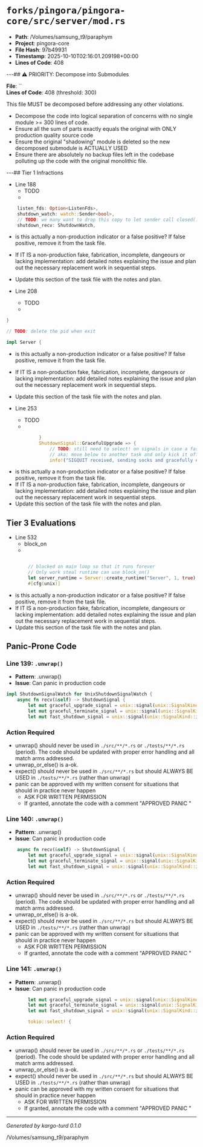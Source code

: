 # `forks/pingora/pingora-core/src/server/mod.rs`

- **Path**: /Volumes/samsung_t9/paraphym
- **Project**: pingora-core
- **File Hash**: 97b49931  
- **Timestamp**: 2025-10-10T02:16:01.209198+00:00  
- **Lines of Code**: 408

---## ⚠️ PRIORITY: Decompose into Submodules

**File**: ``  
**Lines of Code**: 408 (threshold: 300)

This file MUST be decomposed before addressing any other violations.

- Decompose the code into logical separation of concerns with no single module >= 300 lines of code. 
- Ensure all the sum of parts exactly equals the original with ONLY production quality source code
- Ensure the original "shadowing" module is deleted so the new decomposed submodule is ACTUALLY USED
- Ensure there are absolutely no backup files left in the codebase polluting up the code with the original monolithic file.

---## Tier 1 Infractions 


- Line 188
  - TODO
  - 

```rust
    listen_fds: Option<ListenFds>,
    shutdown_watch: watch::Sender<bool>,
    // TODO: we many want to drop this copy to let sender call closed()
    shutdown_recv: ShutdownWatch,

```

- is this actually a non-production indicator or a false positive? If false positive, remove it from the task file.
- If IT IS a non-production fake, fabrication, incomplete, dangeours or lacking implementation: add detailed notes explaining the issue and plan out the necessary replacement work in sequential steps. 
- Update this section of the task file with the notes and plan.


- Line 208
  - TODO
  - 

```rust
}

// TODO: delete the pid when exit

impl Server {
```

- is this actually a non-production indicator or a false positive? If false positive, remove it from the task file.
- If IT IS a non-production fake, fabrication, incomplete, dangeours or lacking implementation: add detailed notes explaining the issue and plan out the necessary replacement work in sequential steps. 
- Update this section of the task file with the notes and plan.


- Line 253
  - TODO
  - 

```rust
            }
            ShutdownSignal::GracefulUpgrade => {
                // TODO: still need to select! on signals in case a fast shutdown is needed
                // aka: move below to another task and only kick it off here
                info!("SIGQUIT received, sending socks and gracefully exiting");
```

- is this actually a non-production indicator or a false positive? If false positive, remove it from the task file.
- If IT IS a non-production fake, fabrication, incomplete, dangeours or lacking implementation: add detailed notes explaining the issue and plan out the necessary replacement work in sequential steps. 
- Update this section of the task file with the notes and plan.

## Tier 3 Evaluations


- Line 532
  - block_on
  - 

```rust

        // blocked on main loop so that it runs forever
        // Only work steal runtime can use block_on()
        let server_runtime = Server::create_runtime("Server", 1, true);
        #[cfg(unix)]
```

- is this actually a non-production indicator or a false positive? If false positive, remove it from the task file.
- If IT IS a non-production fake, fabrication, incomplete, dangeours or lacking implementation: add detailed notes explaining the issue and plan out the necessary replacement work in sequential steps. 
- Update this section of the task file with the notes and plan.

## Panic-Prone Code


### Line 139: `.unwrap()`

- **Pattern**: .unwrap()
- **Issue**: Can panic in production code

```rust
impl ShutdownSignalWatch for UnixShutdownSignalWatch {
    async fn recv(&self) -> ShutdownSignal {
        let mut graceful_upgrade_signal = unix::signal(unix::SignalKind::quit()).unwrap();
        let mut graceful_terminate_signal = unix::signal(unix::SignalKind::terminate()).unwrap();
        let mut fast_shutdown_signal = unix::signal(unix::SignalKind::interrupt()).unwrap();
```

### Action Required

- unwrap() should never be used in `./src/**/*.rs` or `./tests/**/*.rs` (period). The code should be updated with proper error handling and all match arms addressed.
- unwrap_or_else() is a-ok. 
- expect() should never be used in `./src/**/*.rs` but should ALWAYS BE USED in `./tests/**/*.rs` (rather than unwrap)
- panic can be approved with my written consent for situations that should in practice never happen  
  - ASK FOR WRITTEN PERMISSION
  - If granted, annotate the code with a comment "APPROVED PANIC "


### Line 140: `.unwrap()`

- **Pattern**: .unwrap()
- **Issue**: Can panic in production code

```rust
    async fn recv(&self) -> ShutdownSignal {
        let mut graceful_upgrade_signal = unix::signal(unix::SignalKind::quit()).unwrap();
        let mut graceful_terminate_signal = unix::signal(unix::SignalKind::terminate()).unwrap();
        let mut fast_shutdown_signal = unix::signal(unix::SignalKind::interrupt()).unwrap();

```

### Action Required

- unwrap() should never be used in `./src/**/*.rs` or `./tests/**/*.rs` (period). The code should be updated with proper error handling and all match arms addressed.
- unwrap_or_else() is a-ok. 
- expect() should never be used in `./src/**/*.rs` but should ALWAYS BE USED in `./tests/**/*.rs` (rather than unwrap)
- panic can be approved with my written consent for situations that should in practice never happen  
  - ASK FOR WRITTEN PERMISSION
  - If granted, annotate the code with a comment "APPROVED PANIC "


### Line 141: `.unwrap()`

- **Pattern**: .unwrap()
- **Issue**: Can panic in production code

```rust
        let mut graceful_upgrade_signal = unix::signal(unix::SignalKind::quit()).unwrap();
        let mut graceful_terminate_signal = unix::signal(unix::SignalKind::terminate()).unwrap();
        let mut fast_shutdown_signal = unix::signal(unix::SignalKind::interrupt()).unwrap();

        tokio::select! {
```

### Action Required

- unwrap() should never be used in `./src/**/*.rs` or `./tests/**/*.rs` (period). The code should be updated with proper error handling and all match arms addressed.
- unwrap_or_else() is a-ok. 
- expect() should never be used in `./src/**/*.rs` but should ALWAYS BE USED in `./tests/**/*.rs` (rather than unwrap)
- panic can be approved with my written consent for situations that should in practice never happen  
  - ASK FOR WRITTEN PERMISSION
  - If granted, annotate the code with a comment "APPROVED PANIC "

---

*Generated by kargo-turd 0.1.0*

/Volumes/samsung_t9/paraphym